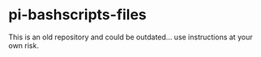 # pi-bashscripts-files
This is an old repository and could be outdated... use instructions at your own risk.
